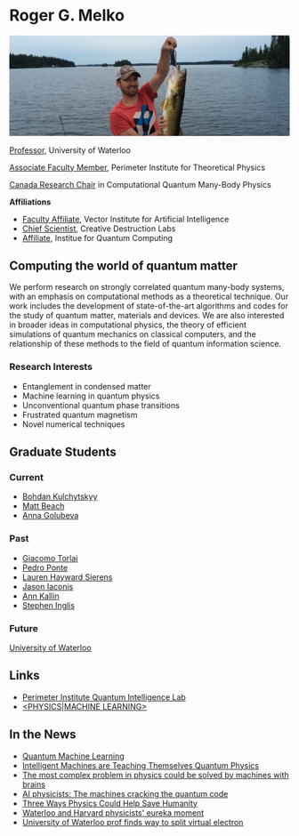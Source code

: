 # Roger G. Melko
![Roger G. Melko](/assets/fishing.jpg)

[Professor](https://uwaterloo.ca/physics-astronomy/people-profiles/roger-melko), University of Waterloo

[Associate Faculty Member](https://www.perimeterinstitute.ca/people/roger-melko), Perimeter Institute for Theoretical Physics

[Canada Research Chair](http://www.chairs-chaires.gc.ca/chairholders-titulaires/profile-eng.aspx?profileId=3084) in Computational Quantum Many-Body Physics

**Affiliations**
- [Faculty Affiliate](https://vectorinstitute.ai/2018/09/24/vector-institute-introduces-faculty-affiliates/), Vector Institute for Artificial Intelligence
- [Chief Scientist](https://www.creativedestructionlab.com/people/roger-melko/), Creative Destruction Labs
- [Affiliate](https://services.iqc.uwaterloo.ca/people/profile/rmelko/), Institue for Quantum Computing

## Computing the world of quantum matter

We perform research on strongly correlated quantum many-body systems, with an emphasis on computational methods as a theoretical technique. 
Our work includes the development of state-of-the-art algorithms and codes for the study of quantum matter, materials and devices.
We are also interested in broader ideas in computational physics, the theory of efficient simulations of quantum mechanics on classical computers, and the relationship of these methods to the field of quantum information science.

### Research Interests
- Entanglement in condensed matter
- Machine learning in quantum physics
- Unconventional quantum phase transitions
- Frustrated quantum magnetism
- Novel numerical techniques

## Graduate Students

### Current
- [Bohdan Kulchytskyy](https://uwaterloo.ca/physics-astronomy/about/people/bkulchyt)
- [Matt Beach](https://uwaterloo.ca/physics-astronomy/about/people/jmschulz)
- [Anna Golubeva](https://uwaterloo.ca/physics-astronomy/about/people/anna-golubeva)

### Past
- [Giacomo Torlai](https://uwspace.uwaterloo.ca/handle/10012/14196)
- [Pedro Ponte](https://uwspace.uwaterloo.ca/handle/10012/13035)
- [Lauren Hayward Sierens](https://uwspace.uwaterloo.ca/handle/10012/11897)
- [Jason Iaconis](https://uwspace.uwaterloo.ca/handle/10012/6966)
- [Ann Kallin](https://uwspace.uwaterloo.ca/handle/10012/8539)
- [Stephen Inglis](https://uwspace.uwaterloo.ca/handle/10012/7940)

### Future
[University of Waterloo](https://uwaterloo.ca/physics-astronomy/graduate-studies)

## Links
- [Perimeter Institute Quantum Intelligence Lab](https://github.com/PIQuIL)
- [ <PHYSICS|MACHINE LEARNING> ](https://physicsml.github.io)
 

## In the News

- [Quantum Machine Learning](https://insidetheperimeter.ca/quantum-machine-learning/)
- [Intelligent Machines are Teaching Themselves Quantum Physics](https://motherboard.vice.com/en_us/article/vvxgja/machine-learning-quantum-physics-perimeter-institute-roger-melko)
- [The most complex problem in physics could be solved by machines with brains](https://qz.com/897033/applying-machine-learning-to-physics-could-be-the-way-to-build-the-first-quantum-computer/)
- [AI physicists: The machines cracking the quantum code](https://www.newscientist.com/article/mg23631490-400-ai-physicists-the-machines-cracking-the-quantum-code/)
- [Three Ways Physics Could Help Save Humanity](http://insidetheperimeter.ca/three-ways-physics-could-help-save-humanity/)
- [Waterloo and Harvard physicists' eureka moment](https://uwaterloo.ca/science/news/waterloo-and-harvard-physicists-eureka-moment)
- [University of Waterloo prof finds way to split virtual electron](http://www.therecord.com/news-story/2595812-uw-prof-finds-way-to-split-virtual-electron/)
